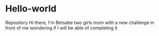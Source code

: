 # Hello-world
Repository
Hi there, I'm Betsabe two girls mom with a new challenge in front of me wondering if I will be able of completing  it
